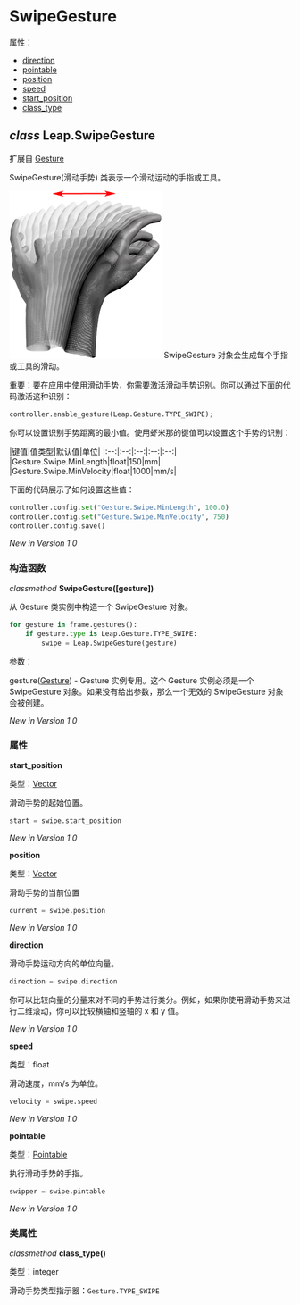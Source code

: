# SwipeGesture

属性：

* [direction](#direction)
* [pointable](#pointable)
* [position](#position)
* [speed](#speed)
* [start_position](#start_position)
* [class_type](#class_type)


## ***class*** **Leap.SwipeGesture**
扩展自 [Gesture](../api/Leap.Gesture.md)

SwipeGesture(滑动手势) 类表示一个滑动运动的手指或工具。

![](../images/Leap_Gesture_Swipe.png)
SwipeGesture 对象会生成每个手指或工具的滑动。

重要：要在应用中使用滑动手势，你需要激活滑动手势识别。你可以通过下面的代码激活这种识别：

```python
controller.enable_gesture(Leap.Gesture.TYPE_SWIPE);
```

你可以设置识别手势距离的最小值。使用虾米那的键值可以设置这个手势的识别：

|键值|值类型|默认值|单位|
|:--:|:--:|:--:|:--:|:--:|
|Gesture.Swipe.MinLength|float|150|mm|
|Gesture.Swipe.MinVelocity|float|1000|mm/s|

下面的代码展示了如何设置这些值：

```python
controller.config.set("Gesture.Swipe.MinLength", 100.0)
controller.config.set("Gesture.Swipe.MinVelocity", 750)
controller.config.save()
```

*New in Version 1.0*

### 构造函数
*classmethod* **SwipeGesture([gesture])**

从 Gesture 类实例中构造一个 SwipeGesture 对象。

```python
for gesture in frame.gestures():
    if gesture.type is Leap.Gesture.TYPE_SWIPE:
        swipe = Leap.SwipeGesture(gesture)
```

参数：

gesture([Gesture](../api/Leap.Gesture.md)) - Gesture 实例专用。这个 Gesture 实例必须是一个 SwipeGesture 对象。如果没有给出参数，那么一个无效的 SwipeGesture 对象会被创建。

*New in Version 1.0*

### 属性

**start_position**

类型：[Vector](../api/Leap.Vector.md)

滑动手势的起始位置。

```python
start = swipe.start_position
```

*New in Version 1.0*

**position**

类型：[Vector](../api/Leap.Vector.md)

滑动手势的当前位置

```python
current = swipe.position
```

*New in Version 1.0*

**direction**

滑动手势运动方向的单位向量。

```python
direction = swipe.direction
```

你可以比较向量的分量来对不同的手势进行类分。例如，如果你使用滑动手势来进行二维滚动，你可以比较横轴和竖轴的 x 和 y 值。

*New in Version 1.0*

**speed**

类型：float

滑动速度，mm/s 为单位。

```python
velocity = swipe.speed
```

*New in Version 1.0*

**pointable**

类型：[Pointable](../api/Leap.Pointable.md)

执行滑动手势的手指。

```python
swipper = swipe.pintable
```

*New in Version 1.0*

### 类属性
*classmethod* **class_type()**

类型：integer

滑动手势类型指示器：`Gesture.TYPE_SWIPE`
